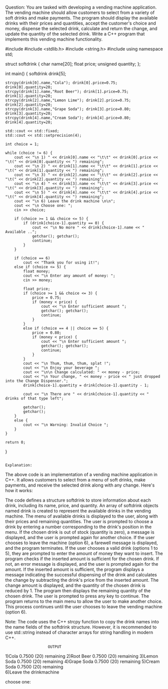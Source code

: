 Question:
You are tasked with developing a vending machine application. The vending machine should allow customers to select from a variety of soft drinks and make payments. The program should display the available drinks with their prices and quantities, accept the customer's choice and money, dispense the selected drink, calculate and return the change, and update the quantity of the selected drink. Write a C++ program that implements this vending machine functionality.



#include<iostream>
#include <stdlib.h>
#include <string.h>
#include <iomanip>
using namespace std;

struct softdrink {
    char name[20];
    float price;
    unsigned quantity;
};

int main() {
    softdrink drink[5];

    strcpy(drink[0].name,"Cola"); drink[0].price=0.75; drink[0].quantity=20;
    strcpy(drink[1].name,"Root Beer"); drink[1].price=0.75; drink[1].quantity=20;
    strcpy(drink[2].name,"Lemon Lime"); drink[2].price=0.75; drink[2].quantity=20;
    strcpy(drink[3].name,"Grape Soda"); drink[3].price=0.80; drink[3].quantity=20;
    strcpy(drink[4].name,"Cream Soda"); drink[4].price=0.80; drink[4].quantity=20;

    std::cout << std::fixed;
    std::cout << std::setprecision(4);

    int choice = 1;

    while (choice != 6) {
        cout << "\n 1) " << drink[0].name << "\t\t" << drink[0].price << "\t(" << drink[0].quantity << ") remaining";
        cout << "\n 2) " << drink[1].name << "\t\t" << drink[1].price << "\t(" << drink[1].quantity << ") remaining";
        cout << "\n 3) " << drink[2].name << "\t\t" << drink[2].price << "\t(" << drink[2].quantity << ") remaining";
        cout << "\n 4) " << drink[3].name << "\t\t" << drink[3].price << "\t(" << drink[3].quantity << ") remaining";
        cout << "\n 5) " << drink[4].name << "\t\t" << drink[4].price << "\t(" << drink[4].quantity << ") remaining";
        cout << "\n 6) Leave the drink machine \n\n";
        cout << "\n Choose one: ";
        cin >> choice;

        if (choice >= 1 && choice <= 5) {
            if (drink[choice-1].quantity == 0) {
                cout << "\n No more " << drink[choice-1].name << " Available ..";
                getchar(); getchar();
                continue;
            }
        }

        if (choice == 6)
            cout << "Thank you for using it!";
        else if (choice <= 5) {
            float money;
            cout << "\n Enter any amount of money: ";
            cin >> money;

            float price;
            if (choice >= 1 && choice <= 3) {
                price = 0.75;
                if (money < price) {
                    cout << "\n Enter sufficient amount ";
                    getchar(); getchar();
                    continue;
                }
            }
            else if (choice == 4 || choice == 5) {
                price = 0.80;
                if (money < price) {
                    cout << "\n Enter sufficient amount ";
                    getchar(); getchar();
                    continue;
                }
            }
            cout << "\n Thum, thum, thum, splat !";
            cout << "\n Enjoy your beverage ";
            cout << "\n\n Change calculated: " << money - price;
            cout << "\n Your change, " << money - price << " just dropped into the Change Dispenser.";
            drink[choice-1].quantity = drink[choice-1].quantity - 1;

            cout << "\n There are " << drink[choice-1].quantity << " drinks of that type left";

            getchar();
            getchar();
        }
        else {
            cout << "\n Warning: Invalid Choice ";
        }
    }

    return 0;
}

                    
                    
                                                                    Explanation:
The above code is an implementation of a vending machine application in C++. It allows customers to select from a menu of soft drinks, make payments, and receive the selected drink along with any change. Here's how it works:

The code defines a structure softdrink to store information about each drink, including its name, price, and quantity.
An array of softdrink objects named drink is created to represent the available drinks in the vending machine.
The menu of available drinks is displayed to the user, along with their prices and remaining quantities.
The user is prompted to choose a drink by entering a number corresponding to the drink's position in the menu.
If the chosen drink is out of stock (quantity is zero), a message is displayed, and the user is prompted again for another choice.
If the user chooses to leave the machine (option 6), a farewell message is displayed, and the program terminates.
If the user chooses a valid drink (options 1 to 5), they are prompted to enter the amount of money they want to insert.
The program checks if the inserted amount is sufficient for the chosen drink. If not, an error message is displayed, and the user is prompted again for the amount.
If the inserted amount is sufficient, the program displays a message indicating the successful dispensing of the drink and calculates the change by subtracting the drink's price from the inserted amount.
The change amount is displayed, and the quantity of the chosen drink is reduced by 1.
The program then displays the remaining quantity of the chosen drink.
The user is prompted to press any key to continue.
The program returns to the main menu to allow the user to make another choice.
This process continues until the user chooses to leave the vending machine (option 6).

Note: The code uses the C++ strcpy function to copy the drink names into the name fields of the softdrink structure. However, it is recommended to use std::string instead of character arrays for string handling in modern C++.
                    
                    
                    
                       OUTPUT
1)Cola                  0.7500       (20)  remaining
2)Root Beer             0.7500       (20)  remaining
3)Lemon Soda            0.7500       (20)  remaining
4)Grape Soda            0.7500       (20)  remaining
5)Cream Soda            0.7500       (20)  remaining                    
6)Leave the drinkmachine
                    
 choose one:                   
